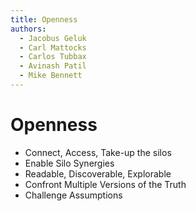 ```yaml
---
title: Openness
authors:
  - Jacobus Geluk
  - Carl Mattocks
  - Carlos Tubbax
  - Avinash Patil
  - Mike Bennett
---
```

# Openness

<!--summary-start-->
- Connect, Access, Take-up the silos
- Enable Silo Synergies
- Readable, Discoverable, Explorable
- Confront Multiple Versions of the Truth
- Challenge Assumptions
<!--summary-end-->
